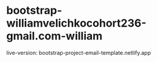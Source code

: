 # bootstrap-williamvelichkocohort236-gmail.com-william

live-version: bootstrap-project-email-template.netlify.app
